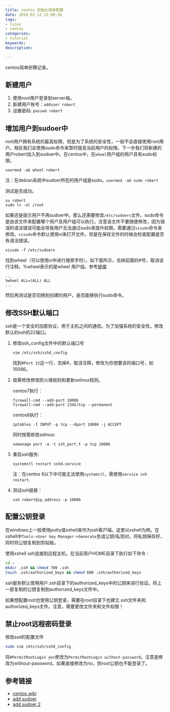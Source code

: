 ```yaml
---
title: centos 初始化简单配置
date: 2018-03-12 22:08:30
tags:
- linux
- centos
categories:
- tutorial
keywords:
description:

---
```




centos简单折腾记录。

## 新建用户

1. 使用root用户登录到server端。
2. 新建用户账号：`adduser robert`
3. 设置密码: `passwd robert`

## 增加用户到sudoer中

root用户拥有系统的最高权限，但是为了系统的安全性，一般不会直接使用root用户。相反我们会使用sudo命令来暂时提高当前用户的权限。下一步我们将新建的用户robert加入到sudoer中。在centos中，在`wheel`用户组的用户具有sudo权限。

```shell
usermod -aG wheel robert
```

注：在debian系统中sudoer所在的用户组是sudo。`usermod -aG sudo robert`

测试是否成功。

```shell
su robert
sudo ls -al /root
```

如果还是提示用户不再sudoer中。那么还需要修改`/etc/sudoers`文件。sudo命令是由该文件来配置哪个用户及用户组可以执行。注意该文件不要随便修改，因为错误的语法错误可能会导致用户无法通过sudo来提升权限。需要通过`visudo`命令来修改。`visudo`命令默认使用vi来打开文件，但是在保存文件的时候会检查配置是否有语法错误。

```shell
visudo -f /etc/sudoers
```

找到wheel（可以使用vi中进行搜索字符）。如下面所示，去掉前面的#号，取消该行注释。%wheel表示的是wheel 用户组。参考[链接](https://www.digitalocean.com/community/tutorials/how-to-edit-the-sudoers-file-on-ubuntu-and-centos#what-is-visudo)

```shell
...
%wheel ALL=(ALL) ALL
...
```

然后再测试是否切换到创建的用户，是否能够执行sudo命令。



## 修改SSH默认端口

ssh是一个安全的加密协议，用于主机之间的通信。为了加强系统的安全性，修改默认的ssh的22端口。

1. 修改ssh_config文件中的默认端口号

   ```shell
   vim /etc/ssh/sshd_config
   ```

   找到`#Port 22`这一行，去掉#，取消注释，修改为你想要该的端口号，如10086。

2. 按需修改修改防火墙规则和更新selinux规则。

   centos7执行：

   ```shell
   firewall-cmd --add-port 10086
   firewall-cmd --add-port 2345/tcp --permanent
   ```

   centos6执行：

   ```shell
   iptables -I INPUT -p tcp --dport 10086 -j ACCEPT
   ```

   同时按需修改selinux:

   ```shell
   semanage port -a -t ssh_port_t -p tcp 10086
   ```

3. 重启ssh服务: 

   ```shell
   systemctl restart sshd.service
   ```

   注：在centos 6以下中可能无法使用`systemctl`，需使用`service ssh restart`.

4. 测试ssh链接：

   ```shell
   ssh robert@ip_address -p 10086
   ```



## 配置公钥登录

在windows上一般使用putty或xshell来作为ssh客户端。这里以xshell为例。在xshell中`Tools->User key Manager->Generate`生成公钥/私钥对。将私钥保存好，同时将公钥复制到剪贴板。



使用xshell ssh连接到远程主机，在当前用户HOME目录下执行如下命令：

```bash
cd ~
mkdir .ssh && chmod 700 .ssh
touch .ssh/authorized_keys && chmod 600 .ssh/authorized_keys
```

ssh服务默认使用用户.ssh目录下的authorized_keys中的公钥来进行验证。将上一部复制的公钥复制到authorized_keys文件中。



如果想配置root也使用公钥登录，需要在root目录下也建立.ssh文件夹和authorized_keys文件。注意，需要更改文件夹和文件权限！



## 禁止root远程密码登录

修改ssd的配置文件

```bash
sudo vim /etc/ssh/sshd_config
```

将`#PermitRootLogin yes`修改为`PermitRootLogin without-password`。注意是修改为without-password，如果直接修改为no，则root公钥也不能登录了。



## 参考链接

- [centos wiki](https://wiki.centos.org/HowTos/Network/SecuringSSH)
- [add sudoer](https://www.digitalocean.com/community/tutorials/how-to-create-a-sudo-user-on-centos-quickstart)
- [add sudoer 2](https://www.digitalocean.com/community/tutorials/how-to-edit-the-sudoers-file-on-ubuntu-and-centos#what-is-visudo)